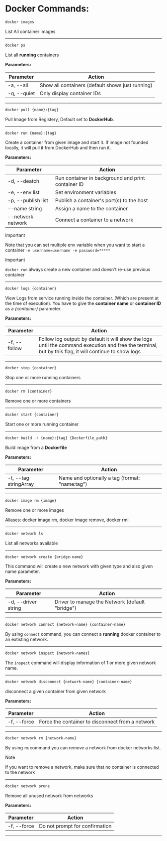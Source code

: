 # Docker Commands:

```sh
docker images
```

List All container images

---

```sh
docker ps
```

List all **running** containers

**Parameters:**

| Parameter | Action |
| --- | --- |
| -a, --all | Show all containers (default shows just running) |
| -q, --quiet | Only display container IDs |

---

```sh
docker pull {name}:{tag}
```

Pull Image from Registery, Default set to **DockerHub**.

---

```sh
docker run {name}:{tag}
```

Create a container from given image and start it. If image not founded locally, it will pull it from DockerHub and then run it.

**Parameters:**

| Parameter | Action |
| --- | --- |
| -d, --deatch | Run container in background and print container ID |
| -e, --env list | Set environment variables |
| -p, --publish list | Publish a container's port(s) to the host |
| --name string | Assign a name to the container |
| --network network | Connect a container to a network |


> [!IMPORTANT]
> Note that you can set multiple env variable when you want to start a container
> `-e username=username -e password=*****`

> [!IMPORTANT]
> `docker run` always create a new container and doesn't re-use previous container

---

```sh
docker logs {container}
```

View Logs from service running inside the container. (Which are present at the time of execution).
You have to give the **container name** or **container ID** as a *{container}* parameter.

**Parameters:**

| Parameter | Action |
| --- | --- |
| -f, --follow | Follow log output: by default it will show the logs until the command execution and free the terminal, but by this flag, it will continue to show logs |

---

```sh
docker stop {container}
```

Stop one or more running containers

---

```sh
docker rm {container}
```

Remove one or more containers

---

```sh
docker start {container}
```

Start one or more running container

---

```sh
docker build -t {name}:{tag} {Dockerfile_path}
```
Build image from a **Dockerfile**

**Parameters:**

| Parameter | Action |
| --- | --- |
| -t, --tag stringArray | Name and optionally a tag (format:  "name:tag") |

---

```sh
docker image rm {image}
```
Remove one or more images

Aliases:
docker image rm, docker image remove, docker rmi

---

```sh
docker network ls
```

List all networks available 

---

```sh
docker network create {bridge-name}
```

This command will create a new network with given type and also given name parameter.

**Parameters:**

| Parameter | Action |
| --- | --- |
| -d, --driver string | Driver to manage the Network (default "bridge") |

---

```sh
docker network connect {network-name} {container-name}
```

By using `connect` command, you can connect a **running** docker container to an extisting network.

---

```sh
docker network inspect {network-names}
```

The `inspect` command will display information of 1 or more given network name.

---

```sh 
docker network disconnect {network-name} {container-name}
```

disconnect a given container from given network

**Parameters:**

| Parameter | Action |
| --- | --- |
| -f, --force | Force the container to disconnect from a network |

---

```sh
docker network rm {network-name}
```

By using `rm` command you can remove a network from docker networks list.

> [!NOTE]
> If you want to remove a network, make sure that no container is connected to the network

---

```sh
docker network prune
```

Remove all unused network from networks

**Parameters:**

| Parameter | Action |
| --- | --- |
| -f, --force | Do not prompt for confirmation |

---